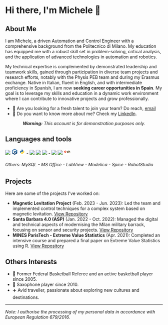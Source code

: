 # Hi there, I'm Michele 👋

## About Me

I am Michele, a driven Automation and Control Engineer with a comprehensive background from the Politecnico di Milano. My education has equipped me with a robust skill set in problem-solving, critical analysis, and the application of advanced technologies in automation and robotics.

My technical expertise is complemented by demonstrated leadership and teamwork skills, gained through participation in diverse team projects and research efforts, notably with the Physis PEB team and during my Erasmus exchange. Native in Italian, fluent in English, and with intermediate proficiency in Spanish, I am now **seeking career opportunities in Spain**. My goal is to leverage my skills and education in a dynamic work environment where I can contribute to innovative projects and grow professionally.


- 💼 Are you looking for a fresh talent to join your team? Do reach, [email](mailto:micheleghisleni.job@gmail.com)
- 💬 Do you want to know more about me? Check my [LinkedIn](https://www.linkedin.com/in/micheleghisleni99/).

<p align="center"><em><strong>Warning:</strong> This account is for demonstration purposes only.</em></p>


## Languages and tools

<code><img height="20" src="https://upload.wikimedia.org/wikipedia/commons/thumb/1/19/C_Logo.png/600px-C_Logo.png"></code> <code><img height="20" src="https://raw.githubusercontent.com/github/explore/80688e429a7d4ef2fca1e82350fe8e3517d3494d/topics/cpp/cpp.png"></code> <code><img height="20" src="https://raw.githubusercontent.com/github/explore/80688e429a7d4ef2fca1e82350fe8e3517d3494d/topics/python/python.png"></code> -  <code><img height="20" src="https://upload.wikimedia.org/wikipedia/commons/thumb/5/5f/Windows_logo_-_2012.svg/1200px-Windows_logo_-_2012.svg.png"></code> <code><img height="20" src="https://upload.wikimedia.org/wikipedia/commons/thumb/3/35/Tux.svg/1024px-Tux.svg.png"></code> <code><img height="20" src="https://upload.wikimedia.org/wikipedia/commons/thumb/b/bb/Ros_logo.svg/1200px-Ros_logo.svg.png"></code> - <code><img height="20" src="https://upload.wikimedia.org/wikipedia/commons/thumb/2/21/Matlab_Logo.png/600px-Matlab_Logo.png"></code> <code><img height="20" src="https://cdn.iconscout.com/icon/free/png-512/arduino-4-569256.png"></code> <code><img height="20" src="https://raw.githubusercontent.com/github/explore/80688e429a7d4ef2fca1e82350fe8e3517d3494d/topics/git/git.png"></code>

###### Others: MySQL - MS Office - LabView - Modelica - Spice - RobotStudio

## Projects

Here are some of the projects I've worked on:

- **Magnetic Levitation Project** (Feb. 2023 - Jun. 2023): Led the team and implemented control techniques for a complex system based on magnetic levitation. [View Repository](#)
- **Santa Barbara 4.0 (ASP)** (Jan. 2022 - Oct. 2022): Managed the digital and technical aspects of modernising the Milan military barrack, focusing on sensor and security projects. [View Repository](#)
- **MINES ParisTech - Extreme Value Statistics** (Apr. 2021): Completed an intensive course and prepared a final paper on Extreme Value Statistics using R. [View Repository](#)

## Others Interests

- 🏀 Former Federal Basketball Referee and an active basketball player since 2005.
- 🎷 Saxophone player since 2010.
- ✈️ Avid traveller, passionate about exploring new cultures and destinations.

---

*Note: I authorise the processing of my personal data in accordance with European Regulation 679/2016.*


